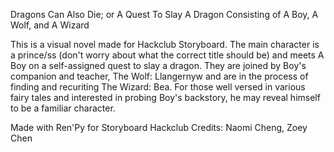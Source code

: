 Dragons Can Also Die; or A Quest To Slay A Dragon Consisting of A Boy, A Wolf, and A Wizard

This is a visual novel made for Hackclub Storyboard. The main character is a prince/ss (don't worry about what the correct title should be) and meets A Boy on a self-assigned quest to slay a dragon. They are joined by Boy's companion and teacher, The Wolf: Llangernyw and are in the process of finding and recuriting The Wizard: Bea. For those well versed in various fairy tales and interested in probing Boy's backstory, he may reveal himself to be a familiar character.

Made with Ren'Py for Storyboard Hackclub
Credits: Naomi Cheng, Zoey Chen
